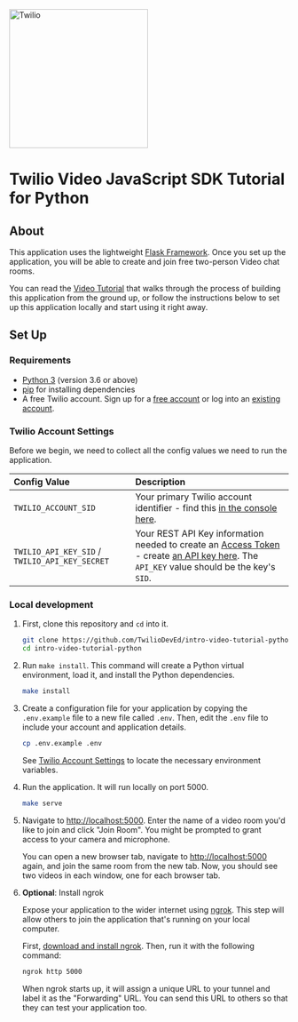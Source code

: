 <a href="https://www.twilio.com">
  <img src="https://static0.twilio.com/marketing/bundles/marketing/img/logos/wordmark-red.svg" alt="Twilio" width="250" />
</a>

# Twilio Video JavaScript SDK Tutorial for Python

## About

This application uses the lightweight [Flask Framework](http://flask.pocoo.org/).
Once you set up the application, you will be able to create and join free two-person Video chat rooms.

You can read the [Video Tutorial](https://www.twilio.com/docs/video/tutorials/get-started-with-twilio-video-python-flask-server)
that walks through the process of building this application from the ground up, or follow the instructions below to
set up this application locally and start using it right away.

## Set Up

### Requirements

- [Python 3](https://wiki.python.org/moin/BeginnersGuide/Download) (version 3.6 or above)
- [pip](https://pip.pypa.io/en/stable/installation/) for installing dependencies
- A free Twilio account. Sign up for a [free account](https://www.twilio.com/try-twilio) or log into an [existing account](https://www.twilio.com/console).

### Twilio Account Settings

Before we begin, we need to collect all the config values we need to run the application.

| Config Value                                   | Description                                                                                                                                                                                                                                 |
| :--------------------------------------------- | :------------------------------------------------------------------------------------------------------------------------------------------------------------------------------------------------------------------------------------------ |
| `TWILIO_ACCOUNT_SID`                           | Your primary Twilio account identifier - find this [in the console here](https://www.twilio.com/console).                                                                                                                                   |
| `TWILIO_API_KEY_SID` / `TWILIO_API_KEY_SECRET` | Your REST API Key information needed to create an [Access Token](https://www.twilio.com/docs/iam/access-tokens) - create [an API key here](https://www.twilio.com/console/project/api-keys). The `API_KEY` value should be the key's `SID`. |

### Local development

1. First, clone this repository and `cd` into it.

   ```bash
   git clone https://github.com/TwilioDevEd/intro-video-tutorial-python.git
   cd intro-video-tutorial-python
   ```

2. Run `make install`. This command will create a Python virtual environment, load it, and install the Python dependencies.

   ```bash
   make install
   ```

3. Create a configuration file for your application by copying the `.env.example` file to a new file called `.env`. Then, edit the `.env` file to include your account and application details.

   ```bash
   cp .env.example .env
   ```

   See [Twilio Account Settings](#twilio-account-settings) to locate the necessary environment variables.

4. Run the application. It will run locally on port 5000.

   ```bash
   make serve
   ```

5. Navigate to [http://localhost:5000](http://localhost:5000).
   Enter the name of a video room you'd like to join and click "Join Room". You might be prompted to grant access to your camera and microphone.

   You can open a new browser tab, navigate to [http://localhost:5000](http://localhost:5000) again, and join the same
   room from the new tab. Now, you should see two videos in each window, one for each browser tab.

6. **Optional**: Install ngrok

   Expose your application to the wider internet using [ngrok](https://ngrok.com/download). This step will allow others to join
   the application that's running on your local computer.

   First, [download and install ngrok](https://ngrok.com/download). Then, run it with the following command:

   ```bash
   ngrok http 5000
   ```

   When ngrok starts up, it will assign a unique URL to your tunnel and label it as the "Forwarding" URL. You can send this URL to others so
   that they can test your application too.
